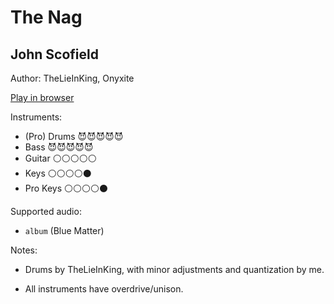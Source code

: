 # The Nag

## John Scofield

Author: TheLieInKing, Onyxite

[Play in browser](http://pages.cs.wisc.edu/~tolly/customs/?title=the-nag&artist=jazz-pack-1)

Instruments:

  * (Pro) Drums 😈😈😈😈😈
  * Bass 😈😈😈😈😈
  * Guitar ⚪️⚪️⚪️⚪️⚪️
  * Keys ⚪️⚪️⚪️⚪️⚫️
  * Pro Keys ⚪️⚪️⚪️⚪️⚫️

Supported audio:

  * `album` (Blue Matter)

Notes:

  * Drums by TheLieInKing, with minor adjustments and quantization by me.

  * All instruments have overdrive/unison.

